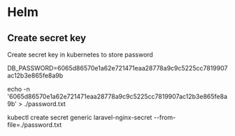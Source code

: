 # Helm 
## Create secret key 
Create secret key in kubernetes to store password 

DB_PASSWORD=6065d86570e1a62e721471eaa28778a9c9c5225cc7819907ac12b3e865fe8a9b


echo -n '6065d86570e1a62e721471eaa28778a9c9c5225cc7819907ac12b3e865fe8a9b' > ./password.txt


kubectl create secret generic laravel-nginx-secret --from-file=./password.txt



